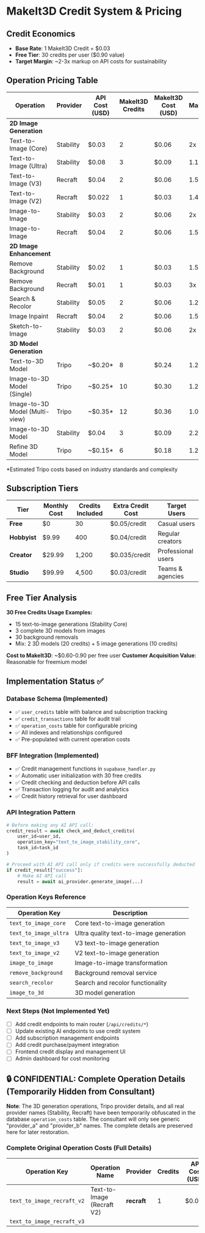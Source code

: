 # MakeIt3D Credit System & Pricing

## Credit Economics

- **Base Rate**: 1 MakeIt3D Credit = $0.03
- **Free Tier**: 30 credits per user ($0.90 value)
- **Target Margin**: ~2-3x markup on API costs for sustainability

## Operation Pricing Table

| Operation | Provider | API Cost (USD) | MakeIt3D Credits | MakeIt3D Cost (USD) | Markup |
|-----------|----------|----------------|------------------|---------------------|--------|
| **2D Image Generation** | | | | | |
| Text-to-Image (Core) | Stability | $0.03 | 2 | $0.06 | 2x |
| Text-to-Image (Ultra) | Stability | $0.08 | 3 | $0.09 | 1.1x |
| Text-to-Image (V3) | Recraft | $0.04 | 2 | $0.06 | 1.5x |
| Text-to-Image (V2) | Recraft | $0.022 | 1 | $0.03 | 1.4x |
| Image-to-Image | Stability | $0.03 | 2 | $0.06 | 2x |
| Image-to-Image | Recraft | $0.04 | 2 | $0.06 | 1.5x |
| **2D Image Enhancement** | | | | | |
| Remove Background | Stability | $0.02 | 1 | $0.03 | 1.5x |
| Remove Background | Recraft | $0.01 | 1 | $0.03 | 3x |
| Search & Recolor | Stability | $0.05 | 2 | $0.06 | 1.2x |
| Image Inpaint | Recraft | $0.04 | 2 | $0.06 | 1.5x |
| Sketch-to-Image | Stability | $0.03 | 2 | $0.06 | 2x |
| **3D Model Generation** | | | | | |
| Text-to-3D Model | Tripo | ~$0.20* | 8 | $0.24 | 1.2x |
| Image-to-3D Model (Single) | Tripo | ~$0.25* | 10 | $0.30 | 1.2x |
| Image-to-3D Model (Multi-view) | Tripo | ~$0.35* | 12 | $0.36 | 1.03x |
| Image-to-3D Model | Stability | $0.04 | 3 | $0.09 | 2.25x |
| Refine 3D Model | Tripo | ~$0.15* | 6 | $0.18 | 1.2x |

*Estimated Tripo costs based on industry standards and complexity

## Subscription Tiers

| Tier | Monthly Cost | Credits Included | Extra Credit Cost | Target Users |
|------|-------------|------------------|-------------------|--------------|
| **Free** | $0 | 30 | $0.05/credit | Casual users |
| **Hobbyist** | $9.99 | 400 | $0.04/credit | Regular creators |
| **Creator** | $29.99 | 1,200 | $0.035/credit | Professional users |
| **Studio** | $99.99 | 4,500 | $0.03/credit | Teams & agencies |

## Free Tier Analysis

**30 Free Credits Usage Examples:**
- 15 text-to-image generations (Stability Core)
- 3 complete 3D models from images
- 30 background removals
- Mix: 2 3D models (20 credits) + 5 image generations (10 credits)

**Cost to MakeIt3D**: ~$0.60-0.90 per free user
**Customer Acquisition Value**: Reasonable for freemium model

## Implementation Status ✅

### Database Schema (Implemented)
- ✅ `user_credits` table with balance and subscription tracking
- ✅ `credit_transactions` table for audit trail
- ✅ `operation_costs` table for configurable pricing
- ✅ All indexes and relationships configured
- ✅ Pre-populated with current operation costs

### BFF Integration (Implemented)
- ✅ Credit management functions in `supabase_handler.py`
- ✅ Automatic user initialization with 30 free credits
- ✅ Credit checking and deduction before API calls
- ✅ Transaction logging for audit and analytics
- ✅ Credit history retrieval for user dashboard

### API Integration Pattern

```python
# Before making any AI API call:
credit_result = await check_and_deduct_credits(
    user_id=user_id,
    operation_key="text_to_image_stability_core",
    task_id=task_id
)

# Proceed with AI API call only if credits were successfully deducted
if credit_result["success"]:
    # Make AI API call
    result = await ai_provider.generate_image(...)
```

### Operation Keys Reference

| Operation Key | Description |
|---------------|-------------|
| `text_to_image_core` | Core text-to-image generation |
| `text_to_image_ultra` | Ultra quality text-to-image generation |
| `text_to_image_v3` | V3 text-to-image generation |
| `text_to_image_v2` | V2 text-to-image generation |
| `image_to_image` | Image-to-image transformation |
| `remove_background` | Background removal service |
| `search_recolor` | Search and recolor functionality |
| `image_to_3d` | 3D model generation |

### Next Steps (Not Implemented Yet)
- [ ] Add credit endpoints to main router (`/api/credits/*`)
- [ ] Update existing AI endpoints to use credit system
- [ ] Add subscription management endpoints
- [ ] Add credit purchase/payment integration
- [ ] Frontend credit display and management UI
- [ ] Admin dashboard for cost monitoring

## 🔒 CONFIDENTIAL: Complete Operation Details (Temporarily Hidden from Consultant)

**Note**: The 3D generation operations, Tripo provider details, and all real provider names (Stability, Recraft) have been temporarily obfuscated in the database `operation_costs` table. The consultant will only see generic "provider_a" and "provider_b" names. The complete details are preserved here for later restoration.

### Complete Original Operation Costs (Full Details)

| Operation Key | Operation Name | Provider | Credits | API Cost (USD) | Status |
|---------------|----------------|----------|---------|---------------|--------|
| `text_to_image_recraft_v2` | Text-to-Image (Recraft V2) | **recraft** | 1 | $0.022 | ✅ Active (as provider_b) |
| `text_to_image_recraft_v3`